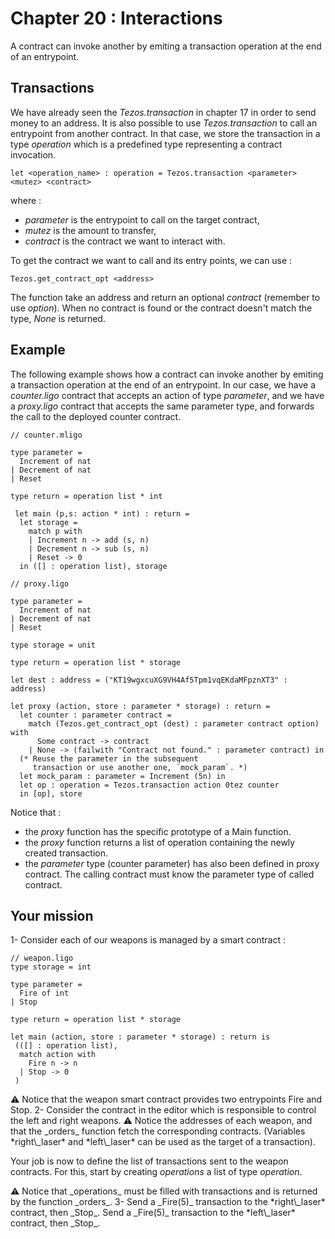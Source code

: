 # Chapter 20 : Interactions

<light />

<dialog character="alien">red alert the humans are here battle station surrender dirty humans or die we are the master of this universe and we will easily destroy you hahahaha</dialog>

A contract can invoke another by emiting a transaction operation at the end of an entrypoint.

## Transactions

We have already seen the _Tezos.transaction_ in chapter 17 in order to send money to an address. It is also possible to use _Tezos.transaction_ to call an entrypoint from another contract. In that case, we store the transaction in a type _operation_ which is a predefined type representing a contract invocation.

```
let <operation_name> : operation = Tezos.transaction <parameter> <mutez> <contract>
```

where :

- _parameter_ is the entrypoint to call on the target contract,
- _mutez_ is the amount to transfer,
- _contract_ is the contract we want to interact with.

To get the contract we want to call and its entry points, we can use :

```
Tezos.get_contract_opt <address>
```

The function take an address and return an optional _contract_ (remember to use _option_). When no contract is found or the contract doesn't match the type, _None_ is returned.

## Example

The following example shows how a contract can invoke another by emiting a transaction operation at the end of an entrypoint.
In our case, we have a _counter.ligo_ contract that accepts an action of type _parameter_, and we have a _proxy.ligo_ contract that accepts the same parameter type, and forwards the call to the deployed counter contract.

```
// counter.mligo

type parameter =
  Increment of nat
| Decrement of nat
| Reset

type return = operation list * int

 let main (p,s: action * int) : return =
  let storage =
    match p with
    | Increment n -> add (s, n)
    | Decrement n -> sub (s, n)
    | Reset -> 0
  in ([] : operation list), storage
```

```
// proxy.ligo

type parameter =
  Increment of nat
| Decrement of nat
| Reset

type storage = unit

type return = operation list * storage

let dest : address = ("KT19wgxcuXG9VH4Af5Tpm1vqEKdaMFpznXT3" : address)

let proxy (action, store : parameter * storage) : return =
  let counter : parameter contract =
    match (Tezos.get_contract_opt (dest) : parameter contract option) with
      Some contract -> contract
    | None -> (failwith "Contract not found." : parameter contract) in
  (* Reuse the parameter in the subsequent
     transaction or use another one, `mock_param`. *)
  let mock_param : parameter = Increment (5n) in
  let op : operation = Tezos.transaction action 0tez counter
  in [op], store
```

Notice that :

- the _proxy_ function has the specific prototype of a Main function.
- the _proxy_ function returns a list of operation containing the newly created transaction.
- the _parameter_ type (counter parameter) has also been defined in proxy contract. The calling contract must know the parameter type of called contract.

## Your mission

<!-- prettier-ignore -->1- Consider each of our weapons is managed by a smart contract  :

```
// weapon.ligo
type storage = int

type parameter =
  Fire of int
| Stop

type return = operation list * storage

let main (action, store : parameter * storage) : return is
 (([] : operation list),
  match action with
    Fire n -> n
  | Stop -> 0
 )
```

<!-- prettier-ignore -->⚠️ Notice that the weapon smart contract provides two entrypoints Fire and Stop.

<!-- prettier-ignore -->2- Consider the contract in the editor which is responsible to control the left and right weapons. 
<!-- prettier-ignore -->⚠️ Notice the addresses of each weapon, and that the _orders_ function fetch the corresponding contracts. (Variables *right\_laser* and *left\_laser* can be used as the target of a transaction). 
Your job is now to define the list of transactions sent to the weapon contracts. For this, start by creating _operations_ a list of type _operation_. 

<!-- prettier-ignore -->⚠️ Notice that _operations_ must be filled with transactions and is returned by the function _orders_.

<!-- prettier-ignore -->3- Send a _Fire(5)_ transaction to the *right\_laser* contract, then _Stop_. Send a _Fire(5)_ transaction to the *left\_laser* contract, then _Stop_.
